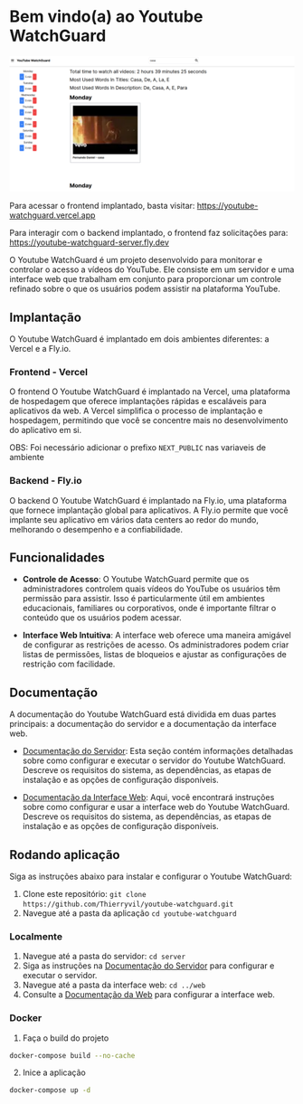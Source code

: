 # Bem vindo(a) ao Youtube WatchGuard

![Imagem da Página Inicial](assets/home.png)

Para acessar o frontend implantado, basta visitar:  https://youtube-watchguard.vercel.app

Para interagir com o backend implantado, o frontend faz solicitações para: https://youtube-watchguard-server.fly.dev

O Youtube WatchGuard é um projeto desenvolvido para monitorar e controlar o acesso a vídeos do YouTube. Ele consiste em um servidor e uma interface web que trabalham em conjunto para proporcionar um controle refinado sobre o que os usuários podem assistir na plataforma YouTube.

## Implantação

O Youtube WatchGuard é implantado em dois ambientes diferentes: a Vercel e a Fly.io.

### Frontend - Vercel
O frontend O Youtube WatchGuard é implantado na Vercel, uma plataforma de hospedagem que oferece implantações rápidas e escaláveis para aplicativos da web. A Vercel simplifica o processo de implantação e hospedagem, permitindo que você se concentre mais no desenvolvimento do aplicativo em si.

OBS: Foi necessário adicionar o prefixo `NEXT_PUBLIC` nas variaveis de ambiente

### Backend - Fly.io
O backend O Youtube WatchGuard é implantado na Fly.io, uma plataforma que fornece implantação global para aplicativos. A Fly.io permite que você implante seu aplicativo em vários data centers ao redor do mundo, melhorando o desempenho e a confiabilidade.

## Funcionalidades

- **Controle de Acesso**: O Youtube WatchGuard permite que os administradores controlem quais vídeos do YouTube os usuários têm permissão para assistir. Isso é particularmente útil em ambientes educacionais, familiares ou corporativos, onde é importante filtrar o conteúdo que os usuários podem acessar.

- **Interface Web Intuitiva**: A interface web oferece uma maneira amigável de configurar as restrições de acesso. Os administradores podem criar listas de permissões, listas de bloqueios e ajustar as configurações de restrição com facilidade.

## Documentação

A documentação do Youtube WatchGuard está dividida em duas partes principais: a documentação do servidor e a documentação da interface web.

- [Documentação do Servidor](/server/README.md): Esta seção contém informações detalhadas sobre como configurar e executar o servidor do Youtube WatchGuard. Descreve os requisitos do sistema, as dependências, as etapas de instalação e as opções de configuração disponíveis.

- [Documentação da Interface Web](/web/README.md): Aqui, você encontrará instruções sobre como configurar e usar a interface web do Youtube WatchGuard. Descreve os requisitos do sistema, as dependências, as etapas de instalação e as opções de configuração disponíveis.


## Rodando aplicação

Siga as instruções abaixo para instalar e configurar o Youtube WatchGuard:
1. Clone este repositório: `git clone https://github.com/Thierryvil/youtube-watchguard.git`
2. Navegue até a pasta da aplicação `cd youtube-watchguard`
   

### Localmente

1. Navegue até a pasta do servidor: `cd server`
2. Siga as instruções na [Documentação do Servidor](/server/) para configurar e executar o servidor.
3. Navegue até a pasta da interface web: `cd ../web`
4. Consulte a [Documentação da Web](/web/) para configurar a interface web.

### Docker
1. Faça o build do projeto
```sh
docker-compose build --no-cache
```

2. Inice a aplicação
```sh
docker-compose up -d
```